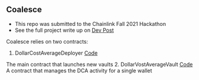 ## Coalesce

- This repo was submitted to the Chainlink Fall 2021 Hackathon
- See the full project write up on [Dev Post](https://devpost.com/software/coalesce?utm_campaign=portfolio-share&utm_medium=twitter&utm_source=cp#.YaZ40gDVPqg.twitter) 

Coalesce relies on two contracts:
1. DollarCostAverageDeployer [Code](https://github.com/ftfdfrancoeur65/coalesce-alpha/blob/main/contracts/DollarCostAverageVaultDeployer.sol)

The main contract that launches new vaults
2. DollarVostAverageVault [Code](https://github.com/ftfdfrancoeur65/coalesce-alpha/blob/main/contracts/DollarCostAverageVault.sol)
A contract that manages the DCA activity for a single wallet